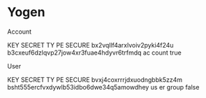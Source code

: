 # Yogen

Account

  KEY                          SECRET                                    TY
PE     SECURE
  bx2vqllf4arxlvoiv2pyki4f24u  b3cxeuf6dzlqvp27jow4xr3fuae4hdyvr6trfmdq  ac
count  true


User

  KEY                          SECRET                                    TY
PE        SECURE
  bvxj4coxrrrjdxuodngbbk5zz4m  bsht555ercfvxdywlb53idbo6dwe34q5amowdhey  us
er group  false
